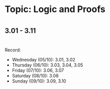 # Topic:  Logic and Proofs
#
## 3.01 - 3.11
#
Record:
- Wednesday (05/10): 3.01, 3.02
- Thursday (06/10): 3.03, 3.04, 3.05
- Friday (07/10): 3.06, 3.07
- Saturday (08/10): 3.08
- Sunday (09/10): 3.09, 3.10 